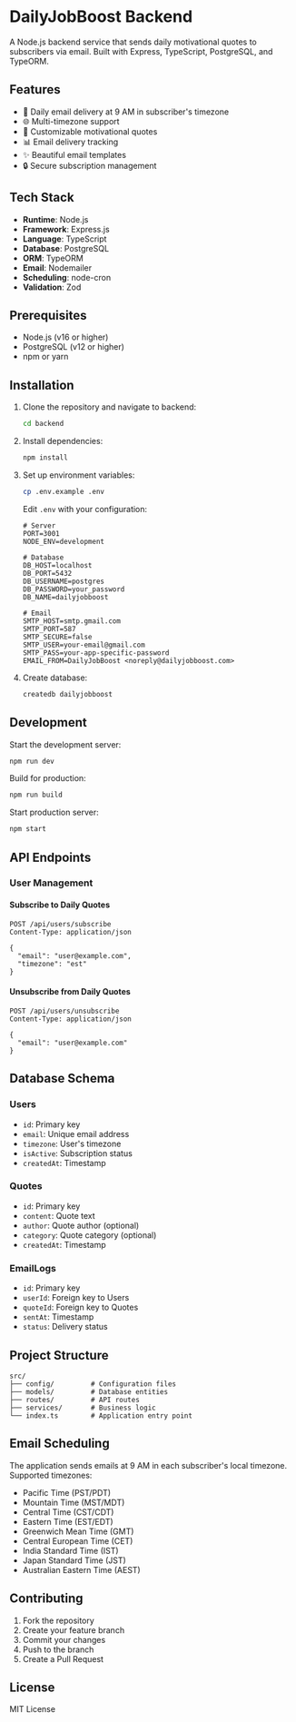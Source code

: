 # DailyJobBoost Backend

A Node.js backend service that sends daily motivational quotes to subscribers via email. Built with Express, TypeScript, PostgreSQL, and TypeORM.

## Features

- 📧 Daily email delivery at 9 AM in subscriber's timezone
- 🌐 Multi-timezone support
- 📝 Customizable motivational quotes
- 📊 Email delivery tracking
- ✨ Beautiful email templates
- 🔒 Secure subscription management

## Tech Stack

- **Runtime**: Node.js
- **Framework**: Express.js
- **Language**: TypeScript
- **Database**: PostgreSQL
- **ORM**: TypeORM
- **Email**: Nodemailer
- **Scheduling**: node-cron
- **Validation**: Zod

## Prerequisites

- Node.js (v16 or higher)
- PostgreSQL (v12 or higher)
- npm or yarn

## Installation

1. Clone the repository and navigate to backend:

   ```bash
   cd backend
   ```

2. Install dependencies:

   ```bash
   npm install
   ```

3. Set up environment variables:

   ```bash
   cp .env.example .env
   ```

   Edit `.env` with your configuration:

   ```env
   # Server
   PORT=3001
   NODE_ENV=development

   # Database
   DB_HOST=localhost
   DB_PORT=5432
   DB_USERNAME=postgres
   DB_PASSWORD=your_password
   DB_NAME=dailyjobboost

   # Email
   SMTP_HOST=smtp.gmail.com
   SMTP_PORT=587
   SMTP_SECURE=false
   SMTP_USER=your-email@gmail.com
   SMTP_PASS=your-app-specific-password
   EMAIL_FROM=DailyJobBoost <noreply@dailyjobboost.com>
   ```

4. Create database:
   ```bash
   createdb dailyjobboost
   ```

## Development

Start the development server:

```bash
npm run dev
```

Build for production:

```bash
npm run build
```

Start production server:

```bash
npm start
```

## API Endpoints

### User Management

#### Subscribe to Daily Quotes

```http
POST /api/users/subscribe
Content-Type: application/json

{
  "email": "user@example.com",
  "timezone": "est"
}
```

#### Unsubscribe from Daily Quotes

```http
POST /api/users/unsubscribe
Content-Type: application/json

{
  "email": "user@example.com"
}
```

## Database Schema

### Users

- `id`: Primary key
- `email`: Unique email address
- `timezone`: User's timezone
- `isActive`: Subscription status
- `createdAt`: Timestamp

### Quotes

- `id`: Primary key
- `content`: Quote text
- `author`: Quote author (optional)
- `category`: Quote category (optional)
- `createdAt`: Timestamp

### EmailLogs

- `id`: Primary key
- `userId`: Foreign key to Users
- `quoteId`: Foreign key to Quotes
- `sentAt`: Timestamp
- `status`: Delivery status

## Project Structure

```
src/
├── config/         # Configuration files
├── models/         # Database entities
├── routes/         # API routes
├── services/       # Business logic
└── index.ts        # Application entry point
```

## Email Scheduling

The application sends emails at 9 AM in each subscriber's local timezone. Supported timezones:

- Pacific Time (PST/PDT)
- Mountain Time (MST/MDT)
- Central Time (CST/CDT)
- Eastern Time (EST/EDT)
- Greenwich Mean Time (GMT)
- Central European Time (CET)
- India Standard Time (IST)
- Japan Standard Time (JST)
- Australian Eastern Time (AEST)

## Contributing

1. Fork the repository
2. Create your feature branch
3. Commit your changes
4. Push to the branch
5. Create a Pull Request

## License

MIT License
